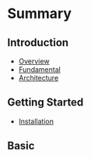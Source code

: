 # Summary

## Introduction

* [Overview](README.md)
* [Fundamental](fundamental.md)
* [Architecture](architecture.md)

## Getting Started

* [Installation](getting-started/installation.md)

## Basic

